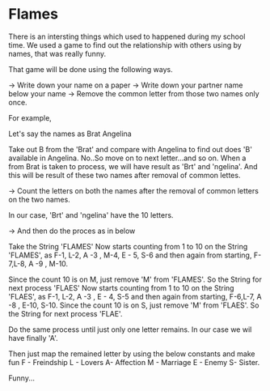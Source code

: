 # Flames

There is an intersting things which used to happened during my school time. We used a game to find out the relationship with others using by names, that was really funny.

That game will be done using the following ways.

-> Write down your name on a paper
-> Write down your partner name below your name 
-> Remove the common letter from those two names only once. 

For example,

Let's say the names as
  Brat
  Angelina
  
  Take out B from the 'Brat' and compare with Angelina to find out does 'B' available in Angelina. No..So move on to next letter...and so on. 
  When a from Brat is taken to process, we will have result as 'Brt' and 'ngelina'. And this will be result of these two names after removal of common lettes.
  
  -> Count the letters on both the names after the removal of common letters on the two names.
  
  In our case, 'Brt' and 'ngelina' have the 10 letters.
  
  -> And then do the proces as in below
  
  Take the String 'FLAMES'
  Now starts counting from 1 to 10 on the String 'FLAMES', as F-1, L-2, A -3 , M-4, E - 5, S-6 and then again from starting, F-7,L-8, A -9 , M-10.
  
  Since the count 10 is on M, just remove 'M' from 'FLAMES'. So the String for next process 'FLAES'
  Now starts counting from 1 to 10 on the String 'FLAES', as F-1, L-2, A -3 ,  E - 4, S-5 and then again from starting, F-6,L-7, A -8 , E-10, S-10. 
  Since the count 10 is on S, just remove 'M' from 'FLAES'. So the String for next process 'FLAE'.
  
  Do the same process until just only one letter remains.
  In our case we wil have finally 'A'.
  
  Then just map the remained letter by using the below constants and make fun
  F - Freindship
  L - Lovers
  A- Affection
  M - Marriage
  E - Enemy
  S- Sister.
  
  Funny... 

